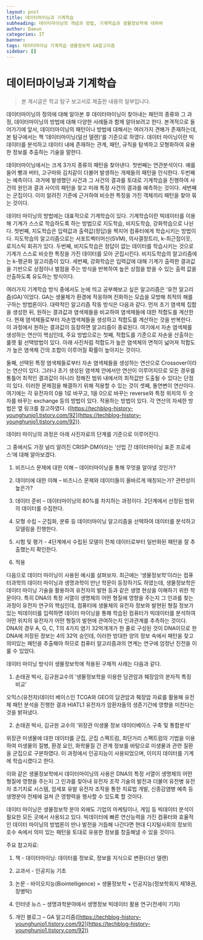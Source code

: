 ```yaml
---
layout: post
title: 데이터마이닝과 기계학습
subheading: 데이터마이닝의 개념과 방법, 기계학습과 생물정보학에 대하여
author: Daeun
categories: IT
banner:
tags: 데이터마이닝 기계학습 생물정보학 GA알고리즘
sidebar: []
---
```


# 데이터마이닝과 기계학습

> 본 게시글은 학교 탐구 보고서로 제출한 내용의 일부입니다. 

데이터마이닝의 정의에 대해 알아본 후 데이터마이닝이 찾아내는 패턴의 종류와 그 과정, 데이터마이닝의 방법에 대해 다양한 사례들과 함께 알아보려고 한다. 본격적으로 들어가기에 앞서, 데이터마이닝의 패턴이나 방법에 대해서는 여러가지 견해가 존재하는데, 본 탐구에서는 책 ‘데이터마이닝(덜선 델렌)’를 기준으로 하였다. 데이터 마이닝이란 빅데이터를 분석하고 데이터 내에 존재하는 관계, 패턴, 규칙을 탐색하고 모형화하여 유용한 정보를 추출하는 기술을 말한다.

데이터마이닝에서는 크게 3가지 종류의 패턴을 찾아낸다. 첫번째는 연관분석이다. 예를 들어 빵과 버터, 고구마와 김치같이 더불어 발생하는 개체들의 패턴을 인식한다. 두번째는 예측이다. 과거에 발생했던 사건과 그 사건의 결과를 토대로 기계학습을 진행하여 사건의 원인과 결과 사이의 패턴을 찾고 미래 특정 사건의 결과를 예측하는 것이다. 세번째는 군집이다. 이미 알려진 기준에 근거하여 비슷한 특징을 가진 객체끼리 패턴을 찾아 묶는 것이다.

데이터 마이닝의 방법에는 대표적으로 기계학습이 있다. 기계학습이란 빅데이터를 이용해 기계가 스스로 학습하도록 하는 방법으로 지도학습, 비지도학습, 강화학습으로 나뉜다. 첫번째, 지도학습은 입력값과 출력값(정답)을 짝지어 컴퓨터에게 학습시키는 방법이다. 지도학습의 알고리즘으로는 서포트벡터머신(SVM), 의사결정트리, k-최근접이웃, 로지스틱 회귀가 있다. 두번째, 비지도학습은 정답이 없는 데이터를 학습시키는 것으로 기계가 스스로 비슷한 특징을 가진 데이터를 모아 군집시킨다. 비지도학습의 알고리즘에는 k-평균화 알고리즘이 있다. 세번째, 강화학습은 입력값에 대해 기계가 출력한 결과값을 기반으로 상점이나 벌점을 주는 방식을 반복하여 높은 상점을 받을 수 있는 출력 값을 산출하도록 유도하는 방식이다.

여러가지 기계학습 방식 중에서도 눈에 띄고 공부해보고 싶은 알고리즘은 ‘유전 알고리즘(GA)’이었다. GA는 생물체가 환경에 적응하며 진화하는 모습을 모방해 최적의 해를 구하는 방법론이다. 대략적인 알고리즘 작동 방식은 다음과 같다. 먼저 초기 염색체 집합을 생성한 뒤, 원하는 결과값과 염색체들을 비교하여 염색체들에 대한 적합도를 계산한다. 현재 염색체들로부터 자손엽색체들을 생성하고 적합도를 계산하는 것을 반복한다. 이 과정에서 원하는 결과값이 등장하면 알고리즘이 종료된다. 여기에서 자손 염색체를 생성하는 연산이 핵심인데, 주요 방법으로는 첫째, 적합도를 기준으로 자손을 산출하는 룰렛 휠 선택방법이 있다. 아래 사진처럼 적합도가 높은 염색체의 면적이 넓어져 적합도가 높은 염색체 간의 조합이 이루어질 확률이 높아지는 것이다.

둘째, 선택된 특정 염색체들로부터 자손 염색체들을 생성하는 연산으로 Crossover이라는 연산이 있다. 그러나 초기 생성된 염색체 안에서만 연산이 이루어지므로 모든 경우를 통틀어 최적인 결과값이 아니라 정해진 범위 내에서의 최적값만 도출될 수 있다는 단점이 있다. 이러한 문제점을 해결하기 위해 적용할 수 있는 것이 셋째, 돌연변이 연산이다. 여기에는 각 유전자의 0을 1로 바꾸고, 1을 0으로 바꾸는 reverse와 특정 위치의 두 숫자를 바꾸는 exchange 등의 방법이 있다. 적용하는 방법이 있다. 각 연산의 자세한 방법은 옆 링크를 참고하였다. ([https://techblog-history-younghunjo1.tistory.com/92](https://techblog-history-younghunjo1.tistory.com/92)).


데이터 마이닝의 과정은 아래 사진자료의 단계를 기준으로 이루어진다.


그 중에서도 가장 널리 알려진 CRISP-DM이라는 ‘산업 간 데이터마이닝 표준 프로세스’에 대해 알아보겠다.

1. 비즈니스 문제에 대한 이해 – 데이터마이닝을 통해 무엇을 알아낼 것인가?

2. 데이터에 대한 이해 – 비즈니스 문제와 데이터들이 올바르게 매칭되는가? 관련성이 높은가?

3. 데이터 준비 – 데이터마이닝의 80%를 차지하는 과정이다. 2단계에서 선정된 범위의 데이터를 수집한다.

4. 모형 수립 – 군집화, 분류 등 데이터마이닝 알고리즘을 선택하여 데이터를 분석하고 모델링을 진행한다.

5. 시험 및 평가 - 4단계에서 수립된 모델이 전체 데이터로부터 일반화된 패턴을 잘 추출했는지 확인한다.

6. 적용

다음으로 데이터 마이닝이 사용된 예시를 살펴보자. 최근에는 ‘생물정보학’이라는 컴퓨터과학의 데이터 마이닝과 생명과학이 만난 학문이 등장하기도 하였는데, 생물정보학은 데이터 마이닝 기술을 활용하여 유전자의 발현 등과 같은 생명 현상을 이해하기 위한 학문이다. 특히 DNA의 특정 서열이 생명체의 어떤 형질에 영향을 주는지 그 인과를 찾는 과정이 유전자 연구의 핵심인데, 컴퓨터에 생물체의 유전자 정보와 발현된 형질 정보가 있는 빅데이터를 입력하면 데이터 마이닝을 통해 학습된 컴퓨터가 빅데이터를 분석하여 어떤 위치의 유전자가 어떤 형질의 발현에 관여하는지 인과관계를 추측하는 것이다. DNA의 경우 A, G, C, T의 4가지 염기 32억개개가 한 줄로 구성된 것이 DNA이므로 한 DNA에 저장된 정보는 4의 32억 승인데, 이러한 방대한 양의 정보 속에서 패턴을 찾고 의미있는 패턴을 추출해야 하므로 컴퓨터 알고리즘과의 연계는 연구에 엄청난 진전을 이룰 수 있었다.

데이터 마이닝 방식이 생물정보학에 적용된 구체적 사례는 다음과 같다.

1. 손태권 박사, 김규원교수의 ‘생물정보학을 이용한 담관암과 췌장암의 분자적 특징 비교’

오믹스(유전자)데이터 베이스인 TCGA와 GEO의 담관암과 췌장암 자료를 활용해 유전체 패턴 분석을 진행한 결과 HIATL1 유전자가 암환자들의 생존기간에 영향을 미친다는 것을 밝혀냈다.

2. 손태권 박사, 김규원 교수의 ‘위장관 미생물 정보 데이터베이스 구축 및 통합분석’

위장관 미생물에 대한 데이터를 군집, 군집 스펙트럼, 최단거리 스펙트럼의 기법을 이용하여 미생물의 질병, 환경 요인, 화학물질 간 관계 정보를 바탕으로 미생물과 관련 질환을 군집으로 구분하였다. 이 과정에서 인공지능이 사용되었으며, 이미지 데이터를 기계에 학습시켰다고 한다.


이와 같은 생물정보학에서 데이터마이닝의 사용은 DNA의 특정 서열이 생명체의 어떤 형질에 영향을 주는지 그 인과를 찾아내 유전자 조작 기술의 발전과 더불어 유전병 유전자 조기치료 시스템, 암세포 유발 유전자 조작을 통한 치료법 개발, 신종감염병 예측 등 생명분야 전체에 걸쳐 큰 영향력을 행사할 수 있도록 할 것이다.

데이터 마이닝은 생물정보학 분야 외에도 기업의 마케팅이나, 게임 등 빅데이터 분석이 필요한 모든 곳에서 사용되고 있다. 빅데이터에 빠른 연산능력을 가진 컴퓨터와 효율적인 데이터 마이닝의 방법론이 만나 발전을 거듭해 나간다면 현대 디지털사회의 정보의 호수 속에서 의미 있는 패턴을 토대로 유용한 정보를 창출해낼 수 있을 것이다.


주요 참고자료:

1. 책 - 데이터마이닝: 데이터를 정보로, 정보를 지식으로 변환(더선 델렌)

2. 교과서 - 인공지능 기초

3. 논문 - 바이오지능(Biointelligence) = 생물정보학 + 인공지능(정보학회지 제18권, 장병탁)

4. 인터넷 뉴스 – 생명과학분야에서 생명정보 빅데이터 활용 연구(전세미 기자)

5. 개인 블로그 – GA 알고리즘([https://techblog-history-younghunjo1.tistory.com/92](https://techblog-history-younghunjo1.tistory.com/92))